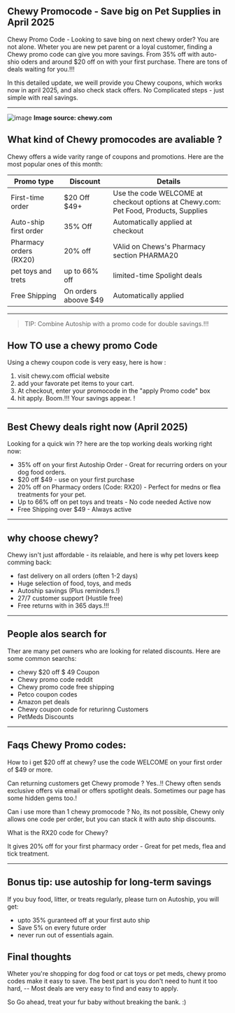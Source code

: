 ## Chewy Promocode - Save big on Pet Supplies in April 2025 

Chewy Promo Code - Looking to save bing on next chewy order?  You are not alone. Wheter you are new pet
parent or a loyal customer, finding a Chewy promo code can give you more savings. From 35% off with 
auto-shio oders and around $20 off on with your first purchase. There are tons of deals waiting for you.!!!

In this detailed update, we weill provide you Chewy coupons, which works now in april 2025, and also check
stack offers. No Complicated steps - just simple with real savings. 

----------

![image](https://github.com/user-attachments/assets/703e7896-da39-4627-a595-8057d4d43140) 
**Image source: chewy.com**


## What kind of Chewy promocodes are avaliable ?

Chewy offers a wide varity range of coupons and promotions. Here are the most popular ones of this 
month:

| Promo type             | Discount                | Details |
| ---------------------- | ----------------------- | ------- |
| First-time order       | $20 Off $49+           | Use the code WELCOME at checkout options at Chewy.com: Pet Food, Products, Supplies  |
| Auto-ship first order  | 35% Off                | Automatically applied at checkout |
| Pharmacy orders (RX20) | 20% off                | VAlid on Chews's Pharmacy section PHARMA20 |
| pet toys and trets     | up to 66% off          | limited-time Spolight deals |
| Free Shipping          | On orders aboove $49   | Automatically applied |

-----

> TIP: Combine Autoship with a promo code for double savings.!!!

## How TO use a chewy promo Code

Using a chewy coupon code is very easy, here is how :
1. visit chewy.com official website
2. add your favorate pet items to your cart.
3. At checkout, enter your promocode in the "apply Promo code" box
4. hit apply. Boom.!!! Your savings appear. !

-----

## Best Chewy deals right now (April 2025)

Looking for a quick win ?? here are the top working deals working right now:
* 35% off on your first Autoship Order - Great for recurring orders on your dog food orders.
* $20 off $49 - use on your first purchase
* 20% off on Pharmacy orders (Code: RX20) - Perfect for medns or flea treatments for your pet.
* Up to 66% off on pet toys and treats - No code needed Active now
* Free Shipping over $49 - Always active

------

## why choose chewy? 

Chewy isn't just affordable - its relaiable, and here is why pet lovers keep comming back:
* fast delivery on all orders (often 1-2 days)
* Huge selection of food, toys, and meds
* Autoship savings (Plus reminders.!)
* 27/7 customer support (Hustile free)
* Free returns with in 365 days.!!!

-------

## People alos search for 
Ther are many pet owners who are looking for related discounts. Here are some common searchs:

* chewy $20 off  $ 49 Coupon
* Chewy promo code reddit
* Chewy promo code free shipping
* Petco coupon codes
* Amazon pet deals
* Chewy coupon code for returinng Customers
* PetMeds Discounts

-----

## Faqs Chewy Promo codes:

How to i get $20 off at chewy?
use the code WELCOME on your first order of $49 or more.

Can returning customers get Chewy promode ?
Yes..!! Chewy often sends exclusive offers via email or offers spotlight deals. Sometimes our page has some hidden gems too.!

Can i use more than 1 chewy promocode ?
No, its not possible, Chewy only allows one code per order, but you can stack it with auto ship discounts.

What is the RX20 code for Chewy?

It gives 20% off for your first pharmacy order - Great for pet meds, flea and tick treatment.

----

## Bonus tip: use autoship for long-term savings

If you buy food, litter, or treats regularly, please turn on Autoship, you will get:

* upto 35% guranteed off at your first auto ship
* Save 5% on every future order
* never run out of essentials again.

## Final thoughts

Wheter you're shopping for dog food or cat toys or pet meds, chewy promo codes make it easy to save. The best part is you don't need to hunt it too hard, -- Most deals are very easy to find and easy to apply. 

So Go ahead, treat your fur baby without breaking the bank. :) 
